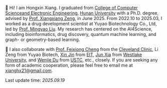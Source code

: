 👋 Hi! I am Hongxin Xiang. I graduated from [College of Computer Scienceand Electronic Engineering](https://csee.hnu.edu.cn/home.htm), [Hunan University](https://www-en.hnu.edu.cn/) with a Ph.D. degree, advised by [Prof. Xiangxiang Zeng](https://scholar.google.com/citations?user=B20HBMIAAAAJ&hl=zh-CN&oi=ao), in June 2025. From 2022.10 to 2025.03, I worked as a drug development scientist at Yuyao Biotechnology Co., Ltd, led by [Prof. Mingyao Liu](https://scholar.google.com/citations?user=pMEChS8AAAAJ&hl=zh-CN&oi=ao). My research has centered on the AI4Science, including bioinformatics, drug discovery, quantum machine learning, and graph- or geometry-based learning.

🔬 I also collaborate with [Prof. Feixiong Cheng](https://scholar.google.com/citations?hl=zh-CN&user=i83-SfgAAAAJ) from the [Cleveland Clinic](https://my.clevelandclinic.org/), Li Zeng from Yuyao Biotech, [Xin Jin](http://home.ustc.edu.cn/~jinxustc/) from [EIT](https://www.eitech.edu.cn/?lang=en), [Jun Xia](https://scholar.google.com/citations?hl=zh-CN&user=aPKKpSYAAAAJ) from [Westlake University](https://en.westlake.edu.cn/), and [Wenjie Du](https://scholar.google.com/citations?user=7vmhd2AAAAAJ&hl=zh-CN&oi=ao) from [USTC](https://en.ustc.edu.cn/), etc., closely. If you are seeking any form of academic cooperation, please feel free to email me at [xianghx21@gmail.com](mailto:xianghx21@gmail.com). 

Last update time: *2025.09.19*

